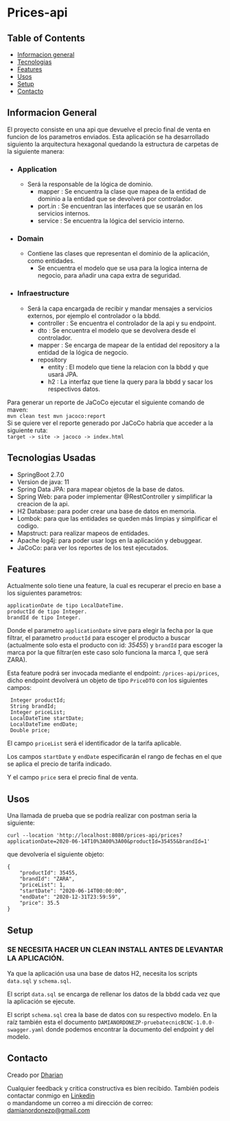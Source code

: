 # Prices-api

## Table of Contents

* [Informacion general](#Informacion-General)
* [Tecnologias](#Tecnologias-Usadas)
* [Features](#features)
* [Usos](#usos)
* [Setup](#setup)
* [Contacto](#contacto)

## Informacion General

El proyecto consiste en una api que devuelve el precio final de venta en funcion de los parametros enviados.
Esta aplicación se ha desarrollado siguiento la arquitectura hexagonal quedando la estructura de carpetas de la
siguiente
manera:

- ### Application
    - Será la responsable de la lógica de dominio.
        - mapper : Se encuentra la clase que mapea de la entidad de dominio a la entidad que se devolverá por
          controlador.
        - port.in : Se encuentran las interfaces que se usarán en los servicios internos.
        - service : Se encuentra la lógica del servicio interno.
- ### Domain
    - Contiene las clases que representan el dominio de la aplicación, como entidades.
        - Se encuentra el modelo que se usa para la logica interna de negocio, para añadir una capa extra de seguridad.
- ### Infraestructure
    - Será la capa encargada de recibir y mandar mensajes a servicios externos, por ejemplo el controlador o la bbdd.
        - controller : Se encuentra el controlador de la api y su endpoint.
        - dto : Se encuentra el modelo que se devolvera desde el controlador.
        - mapper : Se encarga de mapear de la entidad del repository a la entidad de la lógica de negocio.
        - repository
            - entity : El modelo que tiene la relacion con la bbdd y que usará JPA.
            - h2 : La interfaz que tiene la query para la bbdd y sacar los respectivos datos.

Para generar un reporte de JaCoCo ejecutar el siguiente comando de maven:  
`
mvn clean test
mvn jacoco:report
`  
Si se quiere ver el reporte generado por JaCoCo habría que acceder a la siguiente ruta:  
`target -> site -> jacoco -> index.html`

## Tecnologias Usadas

- SpringBoot 2.7.0
- Version de java: 11
- Spring Data JPA: para mapear objetos de la base de datos.
- Spring Web: para poder implementar @RestController y simplificar la creacion de la api.
- H2 Database: para poder crear una base de datos en memoria.
- Lombok: para que las entidades se queden más limpias y simplificar el codigo.
- Mapstruct: para realizar mapeos de entidades.
- Apache log4j: para poder usar logs en la aplicación y debuggear.
- JaCoCo: para ver los reportes de los test ejecutados.

## Features

Actualmente solo tiene una feature, la cual es recuperar el precio en base a los siguientes parametros:

```
applicationDate de tipo LocalDateTime.
productId de tipo Integer.
brandId de tipo Integer.
```

Donde el parametro `applicationDate` sirve para elegir la fecha por la que filtrar, el parametro `productId`
para escoger el producto a buscar (actualmente solo esta el producto con id: *35455*) y `brandId` para escoger la
marca por la que filtrar(en este caso solo funciona la marca *1*, que será ZARA).

Esta feature podrá ser invocada mediante el endpoint: `/prices-api/prices`,
dicho endpoint devolverá un objeto de tipo `PriceDTO` con los siguientes campos:

```
 Integer productId;
 String brandId;
 Integer priceList;
 LocalDateTime startDate;
 LocalDateTime endDate;
 Double price;
 ```

El campo `priceList` será el identificador de la tarifa aplicable.

Los campos `startDate` y `endDate` especificarán el rango de fechas en el que se aplica el precio de tarifa indicado.

Y el campo `price` sera el precio final de venta.

## Usos

Una llamada de prueba que se podría realizar con postman seria la siguiente:

``curl --location
'http://localhost:8080/prices-api/prices?applicationDate=2020-06-14T10%3A00%3A00&productId=35455&brandId=1'``

que devolvería el siguiente objeto:

```
{
    "productId": 35455,
    "brandId": "ZARA",
    "priceList": 1,
    "startDate": "2020-06-14T00:00:00",
    "endDate": "2020-12-31T23:59:59",
    "price": 35.5
}
```

## Setup

### SE NECESITA HACER UN CLEAN INSTALL ANTES DE LEVANTAR LA APLICACIÓN.

Ya que la aplicación usa una base de datos H2, necesita los scripts `data.sql` y `schema.sql`.

El script `data.sql` se encarga de rellenar los datos de la bbdd cada vez que la aplicación se ejecute.

El script `schema.sql` crea la base de datos con su respectivo modelo.
En la raíz también esta el documento `DAMIANORDONEZP-pruebatecnicBCNC-1.0.0-swagger.yaml` donde podemos encontrar
la documento del endpoint y del modelo.

## Contacto

Creado por [Dharian](https://github.com/daordonep/)

Cualquier feedback y critica constructiva es bien recibido.
También podeis contactar conmigo en [Linkedin](https://www.linkedin.com/in/damianordonezp/)  
o mandandome un correo a mi dirección de correo: damianordonezp@gmail.com
